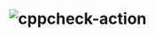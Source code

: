 # ![cppcheck-action](https://github.com/stepin105032/cppminip/workflows/cppcheck-action/badge.svg?branch=main)
